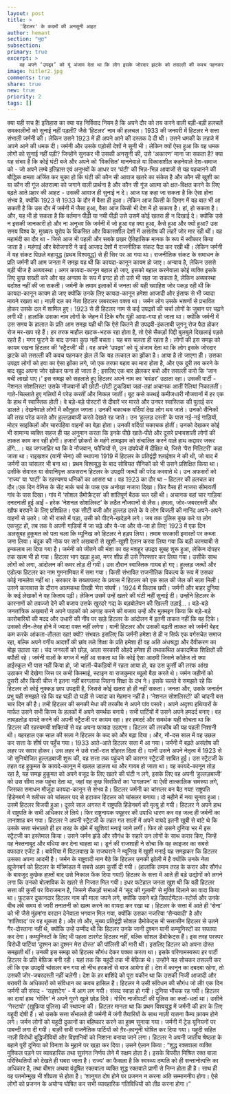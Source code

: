 ```yaml
---
layout: post
title: >
    'हिटलर' के कदमों की अनसुनी आहट
author: hemant
section: "मुद्दा"
subsection:
primary: true
excerpt: >
    वह अपने ‘उपद्रव’ को यूं अंजाम देता था कि लोग इसके जोरदार झटके को तसल्ली की कवच पहनकर झेल लें कि यह तत्काल का झोंका है। आया है तो जाएगा ही। उसका उपद्रव लोगों को हवा का ऐसा झोंका लगे, जो एक तरफा बहाव का मारा होता है, और एक दूरी तय करने के बाद खुद अपना जोर खोकर फना हो जाता है ; इसलिए एक बार झेलकर बचो और तसल्ली करो कि ‘जान बची लाखो पाए।
image: hitler2.jpg
comments: true
share: true
new: true
priority: 2
tags: []
---
```


क्या यही सच है! इतिहास का क्या यह निर्विवाद नियम है कि अपने दौर को तय करने वाली बड़ी-बड़ी हलचलें समकालीनों को सुनाई नहीं पड़ती? जैसे ‘हिटलर’ नाम की हलचल। 1933 की जनवरी में हिटलर ने सत्ता संभाली जर्मनी की। लेकिन उसने 1923 में ही अपने आने की दस्तक दे दी थी। उसने धमकी के लहजे में अपने आने की धमक दी। जर्मनी और उसके पड़ोसी देशों ने सुनी भी। लेकिन क्यों ऐसा हुआ कि वह धमक लोगों को सुनाई नहीं पड़ी? जिन्होंने सुनकर भी उसकी अनसुनी की, उसे ‘अकारण’ माना जा सकता है?
क्या यह संभव है कि कोई घंटी बजे और अपने को ‘विकसित’ माननेवाले या विकासशील कहनेवाले देश-समाज को - जो अपने लम्बे इतिहास एवं अनुभवों के आधर पर ‘घंटी’ की भिन्न-भिन्न आवाजों से यह पहचानने की बौद्धिक क्षमता अर्जित कर चुका हो कि घंटी की कौन सी आवाज खतरे का संकेत है और कौन सी खुशी का या कौन सी गूंज अंतरात्मा को जगाने वाली प्रार्थना है और कौन सी गूंज आत्मा को क्षत-विक्षत करने के लिए बढ़ते आते प्रहार की आहट - उसकी आवाज ही सुनाई न दे।
आज यह कहा जा सकता है कि ऐसा होना संभव है, क्योंकि 1923 से 1933 के दौर में वैसा ही हुआ। लेकिन आज किसी के दिमाग में यह बात भी आ सकती है कि उस दौर में जर्मनी में जैसा हुआ, वैसा आज किसी भी देश में हो सकता है। हां, हो सकता है। और, यह भी हो सकता है कि वर्तमान पीढ़ी या नयी पीढ़ी उसे उसमें कोई खतरा ही न दिखाई दे। क्योंकि उसे न इसकी जानकारी हो और ना अनुभव कि जर्मनी में जो हुआ वह क्या हुआ, कैसे हुआ और क्यों हुआ?
उस समय विश्व के, मुख्यतः यूरोप के विकसित और विकासशील देशों में असंतोष की लहरें जोर मार रही थीं। वह महामंदी का दौर था - जिसे आज भी पहली और सबके प्रखर ऐतिहासिक मानक के रूप में स्वीकार किया जाता है। महंगाई और बेरोजगारी ने कई आजाद देशों में राजनीतिक संकट पैदा कर रखी थी। लेकिन जर्मनी में यह संकट पिछले महायुद्ध (प्रथम विश्वयुद्ध) से ही सिर पर आ गया था।
राजनीतिक संकट के समाधन के प्रति जर्मनी की आम जनता में समझ यह थी कि कायदा-कानून कायम हो जाए। अन्याय है, लेकिन उससे बड़ी चीज है अव्यवस्था। अगर कायदा-कानून बहाल हो जाए, इसको बहाल करनेवाला कोई व्यक्ति इसके लिए कुछ सख्ती करे और वह अन्याय के रूप में प्रगट हो तो उसे भी सहा जा सकता है, लेकिन अव्यवस्था बर्दाश्त नहीं की जा सकती।
जर्मनी के तमाम इलाकों में जनता की यही ख्वाहिश जोर पकड़ रही थी कि कायदा-कानून कायम हो जाए क्योंकि उनके लिए कायदा-कानून हमेशा आजादी और इंसाफ से भी ज्यादा मायने रखता था।
नाज़ी दल का नेता हिटलर ज़बरदस्त वक्ता था। जर्मन लोग उसके भाषणों से प्रभावित होकर उसके दल में शामिल हुए। 1923 से ही हिटलर नाम से कई उपद्रवों की चर्चा लोगों के जुबान पर चढ़ने लगी थी। हालांकि उसका नाम लोगों के जेहन में टिके बगैर यूंही आया-गया हो जाता था। क्योंकि जर्मनी में उस समय के हालात के प्रति आम समझ यही थी कि ऐसे कितने ही उपद्रवी-इंकलाबी जुगनू रोज पैदा होकर रोज मर-खप रहे हैं। हर तरफ माहौल खटक-भटक रहा होता है, तो ऐसे सैकड़ों पिद्दी बुलबुले दिखलाई पड़ते रहते हैं। मगर फूटने के बाद उनका कुछ नहीं बचता। यह बस चलता ही रहता है।
लोगों की इस समझ को कायम रखना हिटलर की ‘स्ट्रैटजी’ थी। वह अपने ‘उपद्रव’ को यूं अंजाम देता था कि लोग इसके जोरदार झटके को तसल्ली की कवच पहनकर झेल लें कि यह तत्काल का झोंका है। आया है तो जाएगा ही। उसका उपद्रव लोगों को हवा का ऐसा झोंका लगे, जो एक तरफा बहाव का मारा होता है, और एक दूरी तय करने के बाद खुद अपना जोर खोकर फना हो जाता है ; इसलिए एक बार झेलकर बचो और तसल्ली करो कि ‘जान बची लाखो पाए।’ इस समझ को सहलाते हुए हिटलर अपने नाम का ‘बवंडर’ उठाता रहा।
उसकी पार्टी - नेशनल सोशलिस्ट! उसके नौजवानों की छोटी-छोटी टुकडि़यां जहां-तहां अचानक आतीं रैलियां निकालतीं। गाते-चिल्लाते हुए गलियों में परेड करतीं और निकल जातीं। बूट कसे कत्थई कमीजधारी नौजवानों में हर एक के हाथ में स्वास्तिक होती। वे बड़े-बड़े पोस्टरों से दीवारें भर मारते और उनपर स्वास्तिक की पुताई कर डालते। देखनेवाले लोगों में कौतुहल जगता। उनकी चकाचक वर्दियां देख लोग थम जाते। उनको सैनिकों की तरह परेड करते और हुल्लड़बाजी करते देखते रह जाते। उन ‘हुल्लड़ दस्तों’ के पास नई-नई गाड़ियों, मोटर साइकिलों और चारपहिया वाहनों का बेड़ा होता। उनकी वर्दियां चकाचक होतीं। उनको देखकर कोई भी सामान्य व्यक्ति सहज ही यह अनुमान करता कि इनके पीछे खाते-पीते और दूसरे प्रभावशाली लोगों की ताकत काम कर रही होगी। हजारों छोकरों के महंगे तामझाम को संचालित करने वाले हाथ कद्दावर जरूर होंगे...। यह जगजाहिर था कि वे नौजवान, फौजियों से, उन दांवपेचों में दीक्षित थे, जिसे ‘पैरा मिलिटरी’ कहा जाता था। राइखशर (यानी सेना) की स्थापना 1919 में हिटलर के प्रतिद्वंद्वी श्लाईशर ने की थी, जो बाद में जर्मनी का चांसलर भी बना था। प्रथम विश्वयुद्ध के बाद सोवियत सैनिकों को भी उसने प्रशिक्षित किया था। उसीके सेवारत या सेवानिवृत्त अफसरान हिटलर के उपद्रवी जत्थों की परेड करवाते थे। उन अफसरों को ‘राज्य’ या ‘पार्टी’ के रहस्यमय धनिकों का आसरा था।
वह 1923 का दौर था – हिटलर की हलचल का दौर।एक दिन वेनिस के सेंट मार्क चर्च के पास एक अनोखा नजारा दिखा। फिर वैसा ही नाजरा सीमावर्ती गांव के पास दिखा। गांव में ‘सोशल डैमोक्रैट्स’ की शांतिपूर्ण बैठक चल रही थी। अचानक वहां चार गाड़ियां दनदनाती हुई आईं - हरेक ‘नेशनल सोशलिस्ट’ के लठैत नौजवानों से लैस। हमला, जोर-जबरदस्ती और खौफ बरपाने के लिए प्रशिक्षित। एक सीटी बजी और हुल्लड़ दस्ते के ये लोग बिजली की मानिंद अपने-अपने वाहनों से उतरे। जो भी रास्ते में पड़ा, उसी को पीटने-खदेड़ने लगे। जब तक पुलिस कुछ करे या लोग एकजुट हों, तब तक वे अपनी गाडि़यों में जा चढ़े और ये-जा और वो-जा हो लिए!
1923 में एक दिन अलसुबह हुकूमत को पता चला कि म्यूनिख को हिटलर ने हड़प लिया। तमाम सरकारी इमारतों पर कब्जा जमा लिया। बंदूक की नोक पर सारे अखबारों से खुशी-खुशी ऐलान करवा लिया गया कि बड़ी कामयाबी से इन्कलाब ला दिया गया है।
जर्मनी को जीतने की मंशा का वह मशहूर उपद्रव सुबह शुरू हुआ, लेकिन दोपहर तक खत्म भी हो गया। हिटलर भाग खड़ा हुआ, मगर शीघ्र ही उसे गिरफ्तार कर लिया गया। उसीके साथ लोगों को लगा, आंदोलन की कमर तोड़ दी गयी। उस दौरान स्वास्तिक गायब हो गए। हुल्लड़ जत्थों और एडोल्फ हिटलर का नाम गुमनामियत में समा गया। किसी संभावित राजनीतिक विकल्प के रूप में उसका कोई नामलेवा नहीं था।
सरकार के तख्तापलट के प्रयास में हिटलर को एक साल की जेल की सज़ा मिली। उसने कारावास के दौरान आत्मकथा लिखी ‘मेरा संघर्ष’। 1924 में किताब छपी। जर्मनी और बाहर दुनिया के कई लेखकों ने वह किताब पढ़ी। लेकिन उसमें उन्हें खतरे की घंटी नहीं सुनाई दी। उन्होंने हिटलर के कारनामों को तवज्जो देने की बजाय उसके खुरदरे गद्य के बड़बोलेपन की खिल्ली उड़ाई...। बड़े-बड़े जनतांत्रिक अखबारों ने अपने पाठकों को आगाह करने की बजाय उन्हें और मुतमइन किया कि बड़े-बड़े कारोबारियों की मदद और उधारी की नींव पर खड़े हिटलर के आंदोलन में इतनी ताकत नहीं कि वह टिके। उसको तीन-तेरह होने में ज्यादा वक्त नहीं लगेगा। यानी हिटलर और उसकी बढ़ती ताकत को जर्मनी बेहद कम करके आंकता-तौलता रहा!
क्यों? संभवतः इसलिए कि जर्मनी हमेशा से ही न सिर्फ एक वर्गसचेत समाज रहा, बल्कि अपने वर्गीय आदर्शों की छांव तले शिक्षा के प्रति हमेशा ही वह अति अंधश्रद्धा और दैवीकरण का बोझ उठाता रहा। चंद जनरलों को छोड़, आला सरकारी ओहदे हमेशा ही तथाकथित अकादमिक शिक्षितों की बपौती रहे। जर्मनी वालों के मगज में नहीं आ सकता था कि कोई ऐसा आदमी जिसने कॉलेज तो क्या हाईस्कूल भी पास नहीं किया हो, जो चालों-चैकड़ियों में रहता आया हो, वह उस कुर्सी की तरफ आंख उठाकर भी देखेगा जिस पर कभी किस्माई, स्टाइन या राजकुमार ब्यूलो बैठा करते थे। जर्मन जहीनों को दूसरी और किसी चीज ने इतना नहीं बरगलाया जितना शिक्षा के दंभ ने। इसके चलते वे समझते रहे कि हिटलर तो कोई नुक्कड़ छाप उपद्रवी है, जिससे कोई खतरा हो ही नहीं सकता। जनता और, उसके जनार्दन प्रभु यही समझते रहे कि वह घड़ी दो घड़ी से ज्यादा का मेहमान नहीं है। ‘नेशनल सोशलिस्टों’ की चांदनी बस चार दिन की है।
तभी हिटलर की सनकी मेधा की तरकीब ने अपने पांव पसारे। अपने अदृश्य हथियारों के मार्फत उसने सभी किस्म के हलकों में अपने समर्थक बनाये। सभी पार्टियों में उसने अपने हमदर्द बनाए। वह ताबड़तोड़ वायदे करने की अपनी स्ट्रैटजी पर कायम रहा। हर हमदर्द और समर्थक यही सोचता था कि हिटलर की रहस्यमयी शक्तियों से वह अपना फायदा उठाएगा। हिटलर की तरकीब की यह पहली निशानी थी।
बहरहाल एक साल की सज़ा ने हिटलर के कद को और बढ़ा दिया। और, नौ-दस साल में वह उछल कर सत्ता के शीर्ष पर पहुँच गया।
1933 आते-आते हिटलर सत्ता में आ गया। जर्मनी में बढ़ते असंतोष की लहर पर सवार होकर। उस लहर ने उसे रातों-रात शोहरत दिला दी। यानी उसने अपने नेतृत्व में 1923 से जो सुनियोजित हुल्लड़बाजी शुरू की, वह सत्ता तक पहुंचने की कारगर स्ट्रैटजी साबित हुई। उस स्ट्रैटजी के तहत वह हुकूमत के कायदे-कानून में खलल डालता था और गायब हो जाता था। वह कायदे-कानून तोड़ रहा है, यह समझ हुकूमत को अपने वजूद के लिए खतरे की घंटी न लगे, इसके लिए वह अपनी ‘हुल्लड़बाजी’ को उस सीमा तक पहुंचा देता था, जहां वह कुछ सिरफिरों का ‘पागलपन’ या ऐसी तात्कालिक समस्या लगे, जिसका समाधन मौजूदा कायदा-कानून से संभव है।
हिटलर जर्मनी का चांसलर बन बैठ गया! राष्ट्रपति हिंडेनबर्ग ने श्लीचर को चांसलर पद से हटाकर हिटलर को चांसलर बनाया। दो महीने में नया चुनाव हुआ। उसमें हिटलर विजयी हुआ। दूसरे साल अगस्त में राष्ट्रपति हिंडेनबर्ग की मृत्यु हो गयी। हिटलर ने अपने हाथ में राष्ट्रपति के सभी अधिकार ले लिये। फिर राष्ट्रनायक फ्यूहरर की उपाधि धारण कर वह जल्द ही जर्मनी का तानाशाह बन गया।
हिटलर ने अपनी स्ट्रैटजी के तहत गत सालों में अपने वायदे इतनी खूबी से बांटे थे कि उसके सत्ता संभालते ही हर तरह के खेमे में खुशियां मनाई जाने लगीं। फिर तो उसने दुनिया भर में इस स्ट्रैटजी का इस्तेमाल किया। उसने जर्मन झंडे और सौगंध के सहारे उन लोगों के साथ करार किए, जिन्हें वह नेस्तनाबूद और बधिया कर देना चाहता था। डूर्न की राजशाही ने सोचा कि वह काइजर का सबसे वफादार एजेंट है। बावेरिया में विटलवाख के राजघराने ने म्यूनिख में खुशी मनाई यह समझकर कि हिटलर उसका अपना आदमी है। जर्मन के राष्ट्रवादी मान बैठे कि हिटलर उनकी झोली में है क्योंकि उनके नेता ह्यूजेनबर्ग को हिटलर के मंत्रिमंडल में सबसे अहम कुर्सी दी गयी। (हालांकि तमाम तरह के करार और सौगंध के बावजूद कुछेक हफ़्तों बाद उसे निकाल फेंक दिया गया!)
हिटलर के सत्ता में आते ही बड़े उद्योगों को लगने लगा कि उनको बोल्शविक के खतरे से निजात मिल गयी। इधर फटेहाल जनता खुश थी कि वही हिटलर सत्ता की कुर्सी पर विराजमान है, जिसने सैकड़ों सभाओं में ‘सूद की गुलामी’ से मुक्ति दिलाने का वादा किया था। फुटकर दुकानदार हिटलर नाम की माला जपने लगे, क्योंकि उसने बड़े डिपार्टमेंटल-स्टोर्स और उनके बीच लंबे समय से जारी तनातनी को खत्म करने का वायदा कर रखा था।
हिटलर के सत्ता में आते ही ‘सेना’ को भी जैसे मुंहमांगा वरदान देनेवाला भगवान मिल गया, क्योंकि उसका नजरिया ‘सैन्यवादी’ है और ‘शांतिवाद’ पर वह थूकता है। और तो और, मुख्य प्रतिद्वंद्वी सोशल डैमोकेट्स भी सत्तासीन हिटलर से उतने गैर-दोस्ताना नहीं थे, क्योंकि उन्हें उम्मीद थी कि हिटलर उनके जानी दुश्मन यानी कम्युनिस्टों का सफाया कर देगा। कम्युनिस्टों के लिए भी पहला टारगेट हिटलर नहीं, बल्कि सोशल डैमोक्रेट्स हैं।
इस तरह परस्पर विरोधी पार्टियां ‘दुश्मन का दुश्मन मेरा दोस्त’ की पॉलिसी की मारी थीं। इसलिए हिटलर को अपना दोस्त समझती थीं। उनकी इस समझ को हिटलर सौगंध देकर पक्का करता था। इसके परिणामस्वरूप हर पार्टी हिटलर के प्रति बेफ़िक्र बनी रही। यहां तक कि यहूदी तक भी बेफ़िक्र थे। उन्होंने यह सोचकर तसल्ली कर ली कि एक उपद्रवी चांसलर बन गया तो नीच हरकतों से बाज आयेगा ही। देश में कानून का दबदबा रहेगा, तो उसकी जोर-जबरदस्ती नहीं चलेगी। देश के हर बाशिंदे को पूरा यकीन था कि उसकी निजी आजादी और बराबरी के अधिकारों को संविधान का कवच हासिल है। हिटलर ने उसी संविधन की सौगंध जो ली!
एक दिन जर्मनी की संसद - ‘राइशटेग’ - में आग लग गयी। संसद स्वाहा हो गयी। दुनिया भौंचक रह गयी। हिटलर का दायां हाथ ‘गोरिंग’ ने अपने गुरगे खुले छोड़ दिये। गोरिंग नाजीपार्टी की पुलिस का कर्ता-धर्ता था। उसीने ‘गेस्टापो’ (ख़ुफ़िया पुलिस) की स्थापना की।
 हिटलर मानता था कि प्रथम विश्वयुद्ध में जर्मनी की हार के लिए यहूदी दोषी हैं। सो उसके सत्ता सँभालते ही जर्मनी में जंगी तैयारियों के साथ नाज़ी यातना कैम्प क़ायम होने लगे। जर्मन लोगों को यहूदी दुकानों का बहिष्कार करने का हुक्म सुनाया गया। जर्मनी में ट्रेड यूनियनों पर पाबन्दी लगा दी गयी। बाक़ी सभी राजनैतिक पार्टियों को ग़ैर-क़ानूनी घोषित कर दिया गया। यहूदी सहित नाज़ी विरोधी बुद्धिजीवियों और विज्ञानियों को निशाना बनाया जाने लगा।
हिटलर ने अपनी जातीय श्रेष्ठता के बहाने पूरी दुनिया को विनाश के मुहाने पर खड़ा कर दिया। उसने ऐलान किया : “शुद्ध रक्तवाला व्यक्ति मुश्किल पड़ने पर व्यावहारिक तथा सुसंगत निर्णय लेने में सक्षम होता है। इसके विपरीत मिश्रित रक्त वाला परिस्थितियों को देखते ही घबरा जाता है। राज्य’ का फैसला है कि स्वस्थ्य दम्पति को ही सन्तानोत्पत्ति का अधिकार है, तथा बीमार अथवा वंदूषित रक्तवाला व्यक्ति शुद्ध रक्तवाले प्राणी से निम्न होता ही है। साथ ही वह पतनोन्मुख भी शीघ्रता से होता है। ‘शानुगत दोष होने पर प्रजनन न करना अति सम्माननीय होगा। ऐसे लोगों को प्रजनन के अयोग्य घोषित कर सभी व्यावहारिक गतिविधियों को तीव्र करना होगा।”